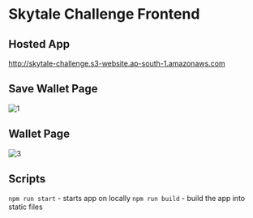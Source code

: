 # Skytale Challenge Frontend

## Hosted App

http://skytale-challenge.s3-website.ap-south-1.amazonaws.com

## Save Wallet Page
![1](https://user-images.githubusercontent.com/49357594/145720249-fe4d2375-6fa5-4e8f-b527-644da53b8772.PNG)

## Wallet Page
![3](https://user-images.githubusercontent.com/49357594/145720256-9f912156-ec41-47d7-9903-11e7233d40f3.PNG)

## Scripts

`npm run start` - starts app on locally
`npm run build` - build the app into static files
